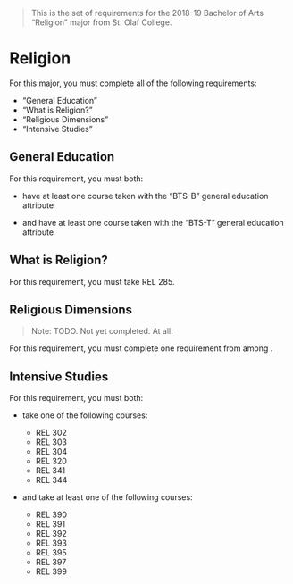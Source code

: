 > This is the set of requirements for the 2018-19 Bachelor of Arts “Religion” major from St. Olaf College.

# Religion
For this major, you must complete all of the following requirements:

- “General Education”
- “What is Religion?”
- “Religious Dimensions”
- “Intensive Studies”

## General Education
For this requirement, you must both:

- have at least one course taken with the “BTS-B” general education attribute

- and have at least one course taken with the “BTS-T” general education attribute


## What is Religion?
For this requirement, you must take REL 285.


## Religious Dimensions
> Note: TODO. Not yet completed. At all.

For this requirement, you must complete one requirement from among .


## Intensive Studies
For this requirement, you must both:

- take one of the following courses:
    - REL 302
    - REL 303
    - REL 304
    - REL 320
    - REL 341
    - REL 344

- and take at least one of the following courses:
    - REL 390
    - REL 391
    - REL 392
    - REL 393
    - REL 395
    - REL 397
    - REL 399


